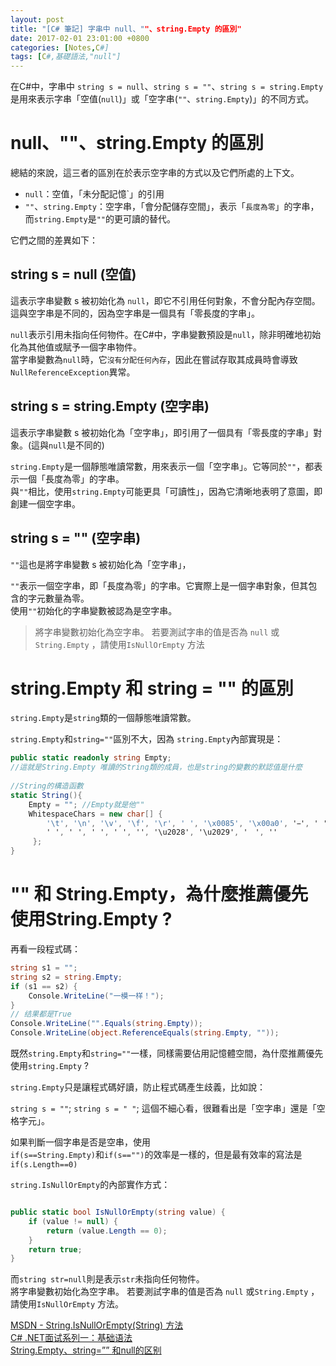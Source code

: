 ```yaml
---
layout: post
title: "[C# 筆記] 字串中 null、""、string.Empty 的區別"
date: 2017-02-01 23:01:00 +0800
categories: [Notes,C#]
tags: [C#,基礎語法,"null"]
---
```


在C#中，字串中 `string s = null`、`string s = ""`、`string s = string.Empty` 是用來表示字串「空值(`null`)」或「空字串(`""`、`string.Empty`)」的不同方式。       

# null、""、string.Empty 的區別

總結的來說，這三者的區別在於表示空字串的方式以及它們所處的上下文。      
- `null`：空值，「未分配記憶`」的引用
- `""`、`string.Empty`：空字串，「會分配儲存空間」，表示「`長度為零`」的字串，而`string.Empty`是`""`的更可讀的替代。

它們之間的差異如下： 

## string s = null (空值)

這表示字串變數 s 被初始化為 `null`，即它不引用任何對象，不會分配內存空間。這與空字串是不同的，因為空字串是一個具有「零長度的字串」。        

`null`表示引用未指向任何物件。在C#中，字串變數預設是`null`，除非明確地初始化為其他值或賦予一個字串物件。        
當字串變數為`null`時，它`沒有分配任何內存`，因此在嘗試存取其成員時會導致`NullReferenceException`異常。

## string s = string.Empty (空字串)

這表示字串變數 s 被初始化為「空字串」，即引用了一個具有「零長度的字串」對象。(這與`null`是不同的)       

`string.Empty`是一個靜態唯讀常數，用來表示一個「空字串」。它等同於`""`，都表示一個「長度為零」的字串。      
與`""`相比，使用`string.Empty`可能更具「可讀性」，因為它清晰地表明了意圖，即創建一個空字串。

## string s = "" (空字串)

`""`這也是將字串變數 s 被初始化為「空字串」，

`""`表示一個空字串，即「長度為零」的字串。它實際上是一個字串對象，但其包含的字元數量為零。      
使用`""`初始化的字串變數被認為是空字串。


> 將字串變數初始化為空字串。 若要測試字串的值是否為 `null` 或`String.Empty` ，請使用`IsNullOrEmpty` 方法
 

# string.Empty 和 string = "" 的區別

`string.Empty`是`string`類的一個靜態唯讀常數。      

`string.Empty`和`string=""`區別不大，因為 `string.Empty`內部實現是：

```c#
public static readonly string Empty;
//這就是String.Empty 唯讀的String類的成員，也是string的變數的默認值是什麼
 
//String的構造函數
static String(){
    Empty = ""; //Empty就是他""
    WhitespaceChars = new char[] {
        '\t', '\n', '\v', '\f', '\r', ' ', '\x0085', '\x00a0', ' ', ' ', ' ', ' ', ' ', ' ', ' ', ' ',
        ' ', ' ', ' ', ' ', '', '\u2028', '\u2029', '　', ''
     };
}
```

# "" 和 String.Empty，為什麼推薦優先使用String.Empty ?

再看一段程式碼：

```c#
string s1 = "";
string s2 = string.Empty;
if (s1 == s2) {
    Console.WriteLine("一模一样！");
}   
// 结果都是True
Console.WriteLine("".Equals(string.Empty));
Console.WriteLine(object.ReferenceEquals(string.Empty, ""));
```

既然`string.Empty`和`string=""`一樣，同樣需要佔用記憶體空間，為什麼推薦優先使用`string.Empty` ?     

`string.Empty`只是讓程式碼好讀，防止程式碼產生歧義，比如說：        

`string s = ""`; `string s = " "`; 這個不細心看，很難看出是「空字串」還是「空格字元」。


如果判斷一個字串是否是空串，使用        
`if(s==String.Empty)`和`if(s=="")`的效率是一樣的，但是最有效率的寫法是`if(s.Length==0)`

`string.IsNullOrEmpty`的內部實作方式：
```c#

public static bool IsNullOrEmpty(string value) {
    if (value != null) {
        return (value.Length == 0);
    }
    return true;
}
``` 

而`string str=null`則是表示`str`未指向任何物件。        
將字串變數初始化為空字串。 若要測試字串的值是否為 `null` 或`String.Empty` ，請使用`IsNullOrEmpty` 方法。        



[MSDN - String.IsNullOrEmpty(String) 方法](https://learn.microsoft.com/zh-tw/dotnet/api/system.string.isnullorempty?view=net-8.0)       
[C# .NET面试系列一：基础语法](https://blog.51cto.com/goodtimeggb/9869105?articleABtest=0)       
[String.Empty、string=”” 和null的区别](https://www.cnblogs.com/roboot/p/4783118.html)